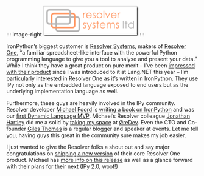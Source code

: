 ::: image-right
[![ResolverLogo](https://raw.githubusercontent.com/devhawk/devhawk.github.io/master/images/blog/20081121-resolver-one-1-3-released/ResolverLogo_thumb.png "ResolverLogo")](https://raw.githubusercontent.com/devhawk/devhawk.github.io/master/images/blog/20081121-resolver-one-1-3-released/ResolverLogo.png)
:::

IronPython’s biggest customer is [Resolver
Systems](http://www.resolversystems.com/), makers of [Resolver
One](http://www.resolversystems.com/products/), “a familiar
spreadsheet-like interface with the powerful Python programming language
to give you a tool to analyse and present your data.” While I think they
have a great product on pure merit – I’ve been [impressed with their
product](http://devhawk.net/2008/01/31/morning-coffee-141-lang-net-08-edition/)
since I was introduced to it at Lang.NET this year – I’m particularly
interested in Resolver One as it’s written in IronPython. They use IPy
not only as the embedded language exposed to end users but as the
underlying implementation language as well.

Furthermore, these guys are heavily involved in the IPy community.
Resolver developer [Michael
Foord](http://www.voidspace.org.uk/python/weblog/index.shtml) is
[writing a book on IronPython](http://www.ironpythoninaction.com/) and
was our [first Dynamic Language
MVP](https://mvp.support.microsoft.com/profile=ACB6160C-9024-4838-98B7-3779DF6C79E8).
Michael’s Resolver colleague [Jonathan Hartley](http://www.tartley.com/)
did me a solid by [taking my
space](http://www.oredev.org/topmenu/program/trackcoollanguages/jonathanhartley.4.3efb083311ac562f9fe80006879.html)
at [ØreDev](http://www.oredev.org). Even the CTO and Co-founder [Giles
Thomas](http://www.gilesthomas.com/) is a regular blogger and speaker at
events. Let me tell you, having guys this great in the community sure
makes my job easier.

I just wanted to give the Resolver folks a shout out and say major
congratulations on [shipping a new
version](http://www.resolversystems.com/news/?p=73) of their core
Resolver One product. Michael has [more info on this
release](http://www.voidspace.org.uk/python/weblog/arch_d7_2008_11_15.shtml#e1032)
as well as a glance forward with their plans for their next (IPy 2.0,
woot!)
